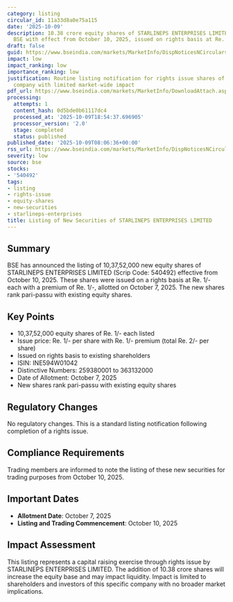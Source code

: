 ```yaml
---
category: listing
circular_id: 11a33d8a0e75a115
date: '2025-10-09'
description: 10.38 crore equity shares of STARLINEPS ENTERPRISES LIMITED listed on
  BSE with effect from October 10, 2025, issued on rights basis at Re. 1/- premium.
draft: false
guid: https://www.bseindia.com/markets/MarketInfo/DispNoticesNCirculars.aspx?Noticeid={069A5D61-B19D-4DD1-BAE3-D76B87C84918}&noticeno=20251009-9&dt=10/09/2025&icount=9&totcount=72&flag=0
impact: low
impact_ranking: low
importance_ranking: low
justification: Routine listing notification for rights issue shares of a specific
  company with limited market-wide impact
pdf_url: https://www.bseindia.com/markets/MarketInfo/DownloadAttach.aspx?id=20251009-9&attachedId=
processing:
  attempts: 1
  content_hash: 0d5bde0b61117dc4
  processed_at: '2025-10-09T18:54:37.696905'
  processor_version: '2.0'
  stage: completed
  status: published
published_date: '2025-10-09T08:06:36+00:00'
rss_url: https://www.bseindia.com/markets/MarketInfo/DispNoticesNCirculars.aspx?Noticeid={069A5D61-B19D-4DD1-BAE3-D76B87C84918}&noticeno=20251009-9&dt=10/09/2025&icount=9&totcount=72&flag=0
severity: low
source: bse
stocks:
- '540492'
tags:
- listing
- rights-issue
- equity-shares
- new-securities
- starlineps-enterprises
title: Listing of New Securities of STARLINEPS ENTERPRISES LIMITED
---
```


## Summary

BSE has announced the listing of 10,37,52,000 new equity shares of STARLINEPS ENTERPRISES LIMITED (Scrip Code: 540492) effective from October 10, 2025. These shares were issued on a rights basis at Re. 1/- each with a premium of Re. 1/-, allotted on October 7, 2025. The new shares rank pari-passu with existing equity shares.

## Key Points

- 10,37,52,000 equity shares of Re. 1/- each listed
- Issue price: Re. 1/- per share with Re. 1/- premium (total Re. 2/- per share)
- Issued on rights basis to existing shareholders
- ISIN: INE594W01042
- Distinctive Numbers: 259380001 to 363132000
- Date of Allotment: October 7, 2025
- New shares rank pari-passu with existing equity shares

## Regulatory Changes

No regulatory changes. This is a standard listing notification following completion of a rights issue.

## Compliance Requirements

Trading members are informed to note the listing of these new securities for trading purposes from October 10, 2025.

## Important Dates

- **Allotment Date**: October 7, 2025
- **Listing and Trading Commencement**: October 10, 2025

## Impact Assessment

This listing represents a capital raising exercise through rights issue by STARLINEPS ENTERPRISES LIMITED. The addition of 10.38 crore shares will increase the equity base and may impact liquidity. Impact is limited to shareholders and investors of this specific company with no broader market implications.